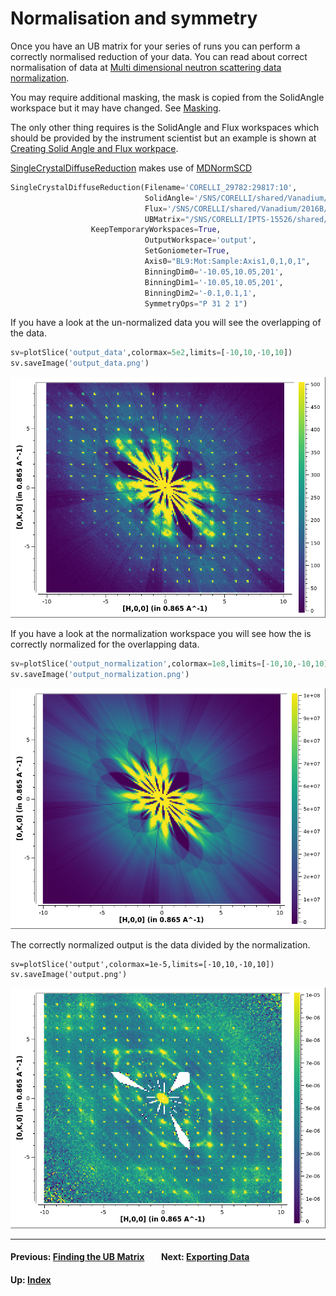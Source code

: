 # Normalisation and symmetry

Once you have an UB matrix for your series of runs you can perform a
correctly normalised reduction of your data. You can read about
correct normalisation of data at [Multi dimensional neutron scattering
data normalization][MDNorm].

You may require additional masking, the mask is copied from the
SolidAngle workspace but it may have changed. See [Masking](mask).

The only other thing requires is the SolidAngle and Flux workspaces
which should be provided by the instrument scientist but an example is
shown at [Creating Solid Angle and Flux workpace](van).

[SingleCrystalDiffuseReduction] makes use of [MDNormSCD]

```python
SingleCrystalDiffuseReduction(Filename='CORELLI_29782:29817:10',
                              SolidAngle='/SNS/CORELLI/shared/Vanadium/2016B/SolidAngle20160720NoCC.nxs',
                              Flux='/SNS/CORELLI/shared/Vanadium/2016B/Spectrum20160720NoCC.nxs',
                              UBMatrix="/SNS/CORELLI/IPTS-15526/shared/benzil_Hexagonal.mat",
			      KeepTemporaryWorkspaces=True,
                              OutputWorkspace='output',
                              SetGoniometer=True,
                              Axis0="BL9:Mot:Sample:Axis1,0,1,0,1",
                              BinningDim0='-10.05,10.05,201',
                              BinningDim1='-10.05,10.05,201',
                              BinningDim2='-0.1,0.1,1',
                              SymmetryOps="P 31 2 1")
```

If you have a look at the un-normalized data you will see the
overlapping of the data.

```python
sv=plotSlice('output_data',colormax=5e2,limits=[-10,10,-10,10])
sv.saveImage('output_data.png')
```

![output_data](output_data.png)

If you have a look at the normalization workspace you will see how the
is correctly normalized for the overlapping data.

```python
sv=plotSlice('output_normalization',colormax=1e8,limits=[-10,10,-10,10])
sv.saveImage('output_normalization.png')
```

![output_normalization](output_normalization.png)

The correctly normalized output is the data divided by the
normalization.

```
sv=plotSlice('output',colormax=1e-5,limits=[-10,10,-10,10])
sv.saveImage('output.png')
```

![output](output.png)

* * *
#### Previous: [Finding the UB Matrix](ub) &nbsp;&nbsp;&nbsp;&nbsp;&nbsp;&nbsp; Next: [Exporting Data](export)
#### Up: [Index](index)

[MDNorm]: http://docs.mantidproject.org/nightly/concepts/MDNorm.html
[SingleCrystalDiffuseReduction]: http://docs.mantidproject.org/nightly/algorithms/SingleCrystalDiffuseReduction.html
[MDNormSCD]: http://docs.mantidproject.org/nightly/algorithms/MDNormSCD.html
[SaveMD]: http://docs.mantidproject.org/nightly/algorithms/SaveMD.html
